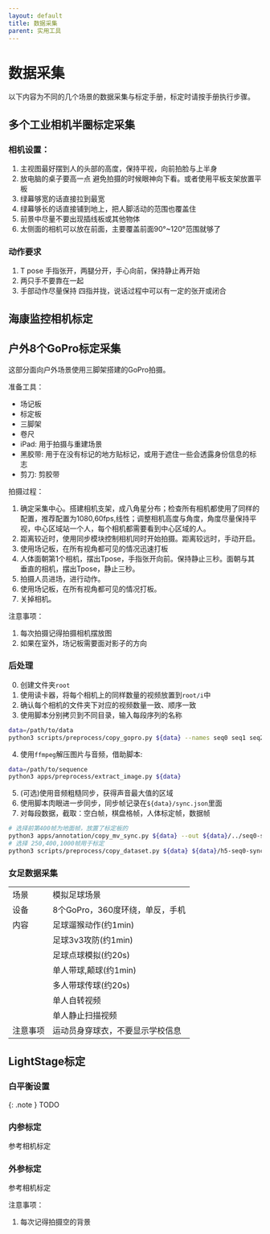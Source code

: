 ```yaml
---
layout: default
title: 数据采集
parent: 实用工具
---
```


# 数据采集

以下内容为不同的几个场景的数据采集与标定手册，标定时请按手册执行步骤。

## 多个工业相机半圈标定采集

### 相机设置：

1. 主视图最好摆到人的头部的高度，保持平视，向前拍脸与上半身
2. 放电脑的桌子要高一点 避免拍摄的时候眼神向下看。或者使用平板支架放置平板
3. 绿幕够宽的话直接拉到最宽
4. 绿幕够长的话直接铺到地上，把人脚活动的范围也覆盖住
5. 前景中尽量不要出现插线板或其他物体
6. 太侧面的相机可以放在前面，主要覆盖前面90°~120°范围就够了

### 动作要求

1. T pose 手指张开，两腿分开，手心向前，保持静止再开始
2. 两只手不要靠在一起
3. 手部动作尽量保持 四指并拢，说话过程中可以有一定的张开或闭合


## 海康监控相机标定

## 户外8个GoPro标定采集

这部分面向户外场景使用三脚架搭建的GoPro拍摄。

准备工具：
- 场记板
- 标定板
- 三脚架
- 卷尺
- iPad: 用于拍摄与重建场景
- 黑胶带: 用于在没有标记的地方贴标记，或用于遮住一些会透露身份信息的标志
- 剪刀: 剪胶带

拍摄过程：

1. 确定采集中心。搭建相机支架，成八角星分布；检查所有相机都使用了同样的配置，推荐配置为1080,60fps,线性；调整相机高度与角度，角度尽量保持平视，中心区域站一个人，每个相机都需要看到中心区域的人。
2. 距离较近时，使用同步模块控制相机同时开始拍摄。距离较远时，手动开启。
3. 使用场记板，在所有视角都可见的情况迅速打板
4. 人体面朝第1个相机，摆出Tpose，手指张开向前。保持静止三秒。面朝与其垂直的相机，摆出Tpose，静止三秒。
5. 拍摄人员进场，进行动作。
6. 使用场记板，在所有视角都可见的情况打板。
7. 关掉相机。

注意事项：
1. 每次拍摄记得拍摄相机摆放图
2. 如果在室外，场记板需要面对影子的方向


### 后处理

0. 创建文件夹`root`
1. 使用读卡器，将每个相机上的同样数量的视频放置到`root/i`中
2. 确认每个相机的文件夹下对应的视频数量一致、顺序一致
3. 使用脚本分别拷贝到不同目录，输入每段序列的名称
```bash
data=/path/to/data
python3 scripts/preprocess/copy_gopro.py ${data} --names seq0 seq1 seq2 seqn
```
4. 使用`ffmpeg`解压图片与音频，借助脚本:
```bash
data=/path/to/sequence
python3 apps/preprocess/extract_image.py ${data}
```

5. (可选)使用音频粗糙同步，获得声音最大值的区域
6. 使用脚本肉眼进一步同步，同步帧记录在`${data}/sync.json`里面
7. 对每段数据，截取：空白帧，棋盘格帧，人体标定帧，数据帧

```bash
# 选择前第400帧为地面帧，放置了标定板的
python3 apps/annotation/copy_mv_sync.py ${data} --out ${data}/../seq0-sync/ground --frames -400
# 选择 250,400,1000帧用于标定
python3 scripts/preprocess/copy_dataset.py ${data} ${data}/h5-seq0-sync/calibhuman --frames 250 400 1000
```


### 女足数据采集

|||
|----|----|
|场景|模拟足球场景|
|设备|8个GoPro，360度环绕，单反，手机|
|内容|足球遛猴动作(约1min)|
|   |足球3v3攻防(约1min)|
|   |足球点球模拟(约20s)|
|   |单人带球,颠球(约1min)|
|   |多人带球传球(约20s)|
|   |单人自转视频|
|   |单人静止扫描视频|
|注意事项|运动员身穿球衣，不要显示学校信息|

## LightStage标定

### 白平衡设置

{: .note }
TODO

### 内参标定

参考相机标定

### 外参标定

参考相机标定

注意事项：
1. 每次记得拍摄空的背景
